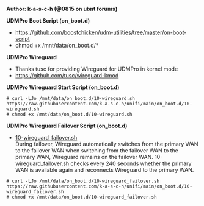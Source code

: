 <b>Author: k-a-s-c-h (@0815 on ubnt forums)</b>

<b>UDMPro Boot Script (on_boot.d)</b>
- https://github.com/boostchicken/udm-utilities/tree/master/on-boot-script
- chmod +x /mnt/data/on_boot.d/*

<b>UDMPro Wireguard</b>
- Thanks tusc for providing Wireguard for UDMPro in kernel mode
- https://github.com/tusc/wireguard-kmod

<b>UDMPro Wireguard Start Script (on_boot.d)</b>
```
# curl -LJo /mnt/data/on_boot.d/10-wireguard.sh https://raw.githubusercontent.com/k-a-s-c-h/unifi/main/on_boot.d/10-wireguard.sh
# chmod +x /mnt/data/on_boot.d/10-wireguard.sh
```

<b>UDMPro Wireguard Failover Script (on_boot.d)</b>
- <a href="https://github.com/k-a-s-c-h/unifi/blob/main/on_boot.d/10-wireguard_failover.sh">10-wireguard_failover.sh</a><br>
During failover, Wireguard automatically switches from the primary WAN to the failover WAN when switching from the failover WAN to the primary WAN, Wireguard remains on the failover WAN. 10-wireguard_failover.sh checks every 240 seconds whether the primary WAN is available again and reconnects Wireguard to the primary WAN.
```
# curl -LJo /mnt/data/on_boot.d/10-wireguard_failover.sh https://raw.githubusercontent.com/k-a-s-c-h/unifi/main/on_boot.d/10-wireguard_failover.sh
# chmod +x /mnt/data/on_boot.d/10-wireguard_failover.sh
```
